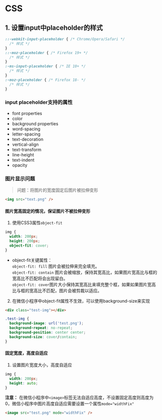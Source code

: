 # CSS
## 1. 设置input中placeholder的样式
```css
::-webkit-input-placeholder { /* Chrome/Opera/Safari */ 
  /* 样式 */
}
::-moz-placeholder { /* Firefox 19+ */  
  /* 样式 */
}
:-ms-input-placeholder { /* IE 10+ */ 
  /* 样式 */
}
:-moz-placeholder { /* Firefox 18- */ 
  /* 样式 */
}
```

### input placeholder支持的属性
* font properties
* color
* background properties
* word-spacing
* letter-spacing
* text-decoration
* vertical-align
* text-transform
* line-height
* text-indent
* opacity


### 图片显示问题
> 问题：将图片的宽度固定后图片被拉伸变形
``` html
<img src="text.png" />
```
#### 图片宽高固定的情况，保证图片不被拉伸变形
1. 使用CSS3属性```object-fit```
``` css
img {
  width: 200px;
  height: 200px;
  object-fit: cover;
}
```
* object-fit关键属性：  
```object-fit: fill``` 图片会被拉伸来完全填充。  
```object-fit: contain``` 图片会被缩放，保持其宽高比，如果图片宽高比与框的宽高比不匹配将会出现留白。  
```object-fit: cover```图片大小保持其宽高比来填充整个框，如果如果图片宽高比与框的宽高比不匹配，图片会被剪裁以适应。  

2. 在微信小程序中object-fit属性不生效，可以使用background-size来实现
``` html
<div class="test-img"></div>
```
``` css
.test-img {
  background-image: url('test.png');
  background-repeat: no-repeat;
  background-position: center center;
  background-size: cover/contain;
}
```

#### 固定宽度，高度自适应
1. 设置图片宽度大小，高度自适应  
``` css
img {
  width: 200px;
  height: auto;
}
```
**注意：** 在微信小程序中```<image>```标签无法自适应高度，不设置固定高度则高度为0，微信小程序中图片高度自适应需要设置一个属性```mode="widthFix"```
``` html
<image src="test.png" mode="widthFix" />
```